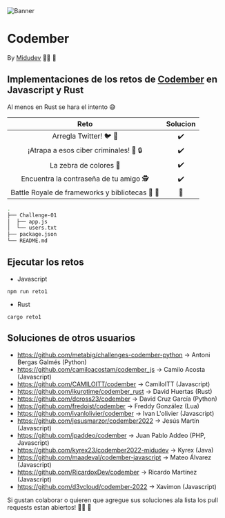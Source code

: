 <img src="https://user-images.githubusercontent.com/92958760/202008443-71b08dcb-bf48-4da9-96c3-9fc7478042e2.png" alt="Banner">

# Codember

By [Midudev](https://github.com/midudev) :man_technologist: :space_invader:

## Implementaciones de los retos de [Codember](https://codember.dev/) en Javascript y Rust

Al menos en Rust se hara el intento :sweat_smile:

|                           Reto                           |      Solucion      |
| :------------------------------------------------------: | :----------------: |
|             Arregla Twitter! :bird: :wrench:             | :heavy_check_mark: |
|      ¡Atrapa a esos ciber criminales! :cop: :lock:       | :heavy_check_mark: |
|               La zebra de colores :zebra:                | :heavy_check_mark: |
|     Encuentra la contraseña de tu amigo :detective:      | :heavy_check_mark: |
| Battle Royale de frameworks y bibliotecas :wrench: :gun: |     :pushpin:      |

```sh
.
├── Challenge-01
│  ├── app.js
│  └── users.txt
├── package.json
└── README.md
```

## Ejecutar los retos

- Javascript

```
npm run reto1
```

- Rust

```
cargo reto1
```

## Soluciones de otros usuarios

- https://github.com/metabig/challenges-codember-python -> Antoni Bergas Galmés (Python)
- https://github.com/camiloacostam/codember_js -> Camilo Acosta (Javascript)
- https://github.com/CAMILOITT/codember -> CamiloITT (Javascript)
- https://github.com/ikurotime/codember_rust -> David Huertas (Rust)
- https://github.com/dcross23/codember -> David Cruz García (Python)
- https://github.com/fredoist/codember -> Freddy González (Lua)
- https://github.com/ivanlolivier/codember -> Ivan L'olivier (Javascript)
- https://github.com/jesusmarzor/codember2022 -> Jesús Martín (Javascript)
- https://github.com/jpaddeo/codember -> Juan Pablo Addeo (PHP, Javascript)
- https://github.com/kyrex23/codember2022-midudev -> Kyrex (Java)
- https://github.com/maadeval/codember-javascript -> Mateo Álvarez (Javascript)
- https://github.com/RicardoxDev/codember -> Ricardo Martínez (Javascript)
- https://github.com/d3vcloud/codember-2022 -> Xavimon (Javascript)

Si gustan colaborar o quieren que agregue sus soluciones ala lista los pull requests estan abiertos! :man_technologist: :tada:
